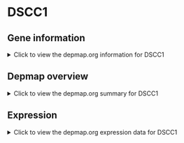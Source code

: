 <h1>DSCC1</h1>

<h2>Gene information</h2>
<details>
  <summary>Click to view the depmap.org information for DSCC1</summary>
  <p><a href="https://depmap.org/portal/gene/DSCC1?tab=about" target="_BLANK">Open page in a new tab...</a></p>
  <iframe src="https://depmap.org/portal/gene/DSCC1?tab=about" style="border:none;width:100%;height:800px"></iframe>
</details>

<h2>Depmap overview</h2>
<details>
  <summary>Click to view the depmap.org summary for DSCC1</summary>
  <p><a href="https://depmap.org/portal/gene/DSCC1?tab=overview" target="_BLANK">Open page in a new tab...</a></p>
  <iframe src="https://depmap.org/portal/gene/DSCC1?tab=overview" style="border:none;width:100%;height:800px"></iframe>
</details>

<h2>Expression</h2>
<details>
  <summary>Click to view the depmap.org expression data for DSCC1</summary>
  <p><a href="https://depmap.org/portal/gene/DSCC1?tab=characterization" target="_BLANK">Open page in a new tab...</a></p>
  <iframe src="https://depmap.org/portal/gene/DSCC1?tab=characterization" style="border:none;width:100%;height:800px"></iframe>
</details>


<!--
<h2>Reactome Pathway diagram</h2>
<details>
  <summary>Click to view the Reactome pathway for DSCC1</summary>
  <p><a href="PURL" target="_BLANK">Open page in a new tab...</a></p>
  PNAME
</details>
-->


